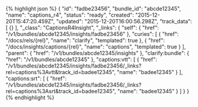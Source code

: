 {% highlight json %}
{
    "id": "fadbe23456",
    "bundle_id": "abcde12345",
    "name": "captions_r4",
    "status": "ready",
    "created": "2015-12-20T15:47:20.459Z",
    "updated": "2015-12-20T16:00:56.298Z",
    "track_data": [
        {}
    ],
    "_class": "CaptionsR4Insight",
    "_links": {
        "self": {
            "href": "/v1/bundles/abcde12345/insights/fadbe23456"
        },
        "curies": [
            {
                "href": "/docs/rels/{rel}",
                "name": "clarify",
                "templated": true
            },
            {
                "href": "/docs/insights/captions/{rel}",
                "name": "captions",
                "templated": true
            }
        ],
        "parent": {
            "href": "/v1/bundles/abcde12345/insights"
        },
        "clarify:bundle": {
            "href": "/v1/bundles/abcde12345"
        },
        "captions:vtt": [
            {
                "href": "/v1/bundles/abcde12345/insights/fadbe23456/_links?rel=captions%3Avtt&track_id=badee12345",
                "name": "badee12345"
            }
        ],
        "captions:srt": [
            {
                "href": "/v1/bundles/abcde12345/insights/fadbe23456/_links?rel=captions%3Asrt&track_id=badee12345",
                "name": "badee12345"
            }
        ]
    }
}
{% endhighlight %}